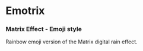 #   Emotrix
### Matrix Effect - Emoji style

Rainbow emoji version of the Matrix digital rain effect.